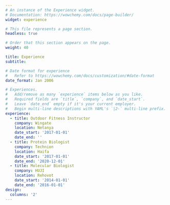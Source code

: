 ```yaml
---
# An instance of the Experience widget.
# Documentation: https://wowchemy.com/docs/page-builder/
widget: experience

# This file represents a page section.
headless: true

# Order that this section appears on the page.
weight: 40

title: Experience
subtitle:

# Date format for experience
#   Refer to https://wowchemy.com/docs/customization/#date-format
date_format: Jan 2006

# Experiences.
#   Add/remove as many `experience` items below as you like.
#   Required fields are `title`, `company`, and `date_start`.
#   Leave `date_end` empty if it's your current employer.
#   Begin multi-line descriptions with YAML's `|2-` multi-line prefix.
experience:
  - title: Outdoor Fitness Instructor
    company: Wingate
    location: Netanya
    date_start: '2017-01-01'
    date_end: ''
  - title: Protein Biologist
    company: Technion
    location: Haifa
    date_start: '2017-01-01'
    date_end: '2020-12-01'
  - title: Molecular Biologist
    company: HUJI
    location: Rehovot
    date_start: '2014-01-01'
    date_end: '2016-01-01'    
design:
  columns: '2'
---
```

